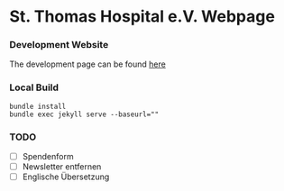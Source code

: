 # St. Thomas Hospital e.V. Webpage

### Development Website

The development page can be found [here](https://thomas-hospital-e-v.github.io/)

### Local Build

```
bundle install
bundle exec jekyll serve --baseurl=""
```


### TODO

- [ ] Spendenform
- [ ] Newsletter entfernen
- [ ] Englische Übersetzung